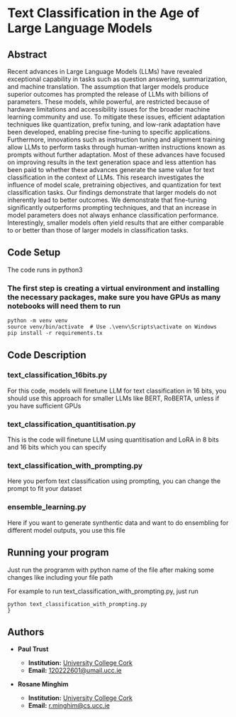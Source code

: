 # Text Classification in the Age of Large Language Models

## Abstract

Recent advances in Large Language Models (LLMs) have revealed exceptional capability in tasks such as question answering, summarization, and machine translation. The assumption that larger models produce superior outcomes has prompted the release of LLMs with billions of parameters. These models, while powerful, are restricted because of hardware limitations and accessibility issues for the broader machine learning community and use. To mitigate these issues, efficient adaptation techniques like quantization, prefix tuning, and low-rank adaptation have been developed, enabling precise fine-tuning to specific applications. Furthermore, innovations such as instruction tuning and alignment training allow LLMs to perform tasks through human-written instructions known as prompts without further adaptation. Most of these advances have focused on improving results in the text generation space and less attention has been paid to whether these advances generate the same value for text classification in the context of LLMs.
This research  investigates the influence of model scale, pretraining objectives, and quantization for text classification tasks. Our findings demonstrate that larger models do not inherently lead to better outcomes. We demonstrate that fine-tuning significantly outperforms prompting techniques, and that an increase in model parameters does not always enhance classification performance. Interestingly, smaller models often yield results that are either comparable to or better than those of larger models in classification tasks.

## Code Setup
The code runs in python3
### The first step is creating a virtual environment and installing the necessary packages, make sure you have GPUs as many notebooks will need them to run
```
python -m venv venv
source venv/bin/activate  # Use .\venv\Scripts\activate on Windows
pip install -r requirements.tx
```


## Code Description
### text_classification_16bits.py
For this code, models will finetune LLM for text classification in 16 bits, you should use this approach for smaller LLMs like BERT, RoBERTA, unless if you have sufficient GPUs

### text_classification_quantitisation.py
This is the code will finetune LLM using quantitisation and LoRA in 8 bits and 16 bits which you can specify


### text_classification_with_prompting.py
Here you perfom text classification using prompting, you can change the prompt to fit your dataset

### ensemble_learning.py
Here if you want to generate synthentic data and want to do ensembling for different model outputs, you use this file


## Running your program
Just run the programm with python name of the file after making some changes like including your file path

For example to run text_classification_with_prompting.py, just run
```
python text_classification_with_prompting.py
}
```


## Authors

- **Paul Trust**
  - **Institution:** [University College Cork](https://www.ucc.ie/en/)
  - **Email:** [120222601@umail.ucc.ie](mailto:120222601@umail.ucc.ie)

- **Rosane Minghim**
  - **Institution:** [University College Cork](https://www.ucc.ie/en/)
  - **Email:** [r.minghim@cs.ucc.ie](mailto:r.minghim@cs.ucc.ie)



